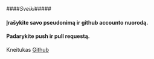 
####*Sveiki*#####


#### Įrašykite savo pseudonimą ir github accounto nuorodą. ####
#### Padarykite push ir pull requestą. ###



Kneitukas [Github](https://github.com/Kneitukas)